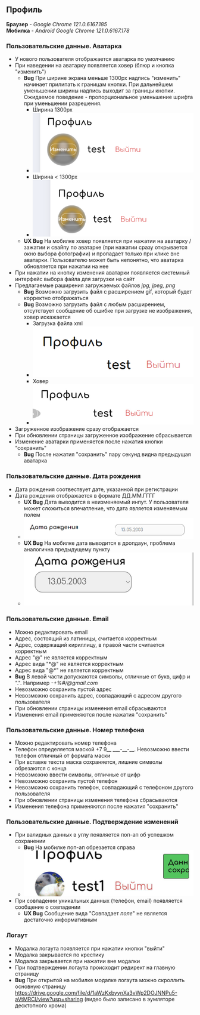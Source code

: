 ## Профиль

**Браузер** - _Google Chrome 121.0.6167.185_  
**Мобилка** - _Android Google Chrome 121.0.6167.178_

### Пользовательские данные. Аватарка

- У нового пользователя отображается аватарка по умолчанию
- При наведении на аватарку появляется ховер (блюр и кнопка "изменить")
  - **Bug** При ширине экрана меньше 1300px надпись "изменить" начинает прилипать к границам кнопки. При дальнейшем уменьшении ширины надпись выходит за границы кнопки. Ожидаемое поведение - пропорциональное уменьшение шрифта при уменьшении разрешения.
    - Ширина 1300px
    - ![Ширина 1300px](img/screen_width_1300px.PNG)
    - Ширина < 1300px
    - ![Ширина < 1300px](img/screen_width_lt_1300px.PNG)
  - **UX Bug** На мобилке ховер появляется при нажатии на аватарку / зажатии и свайпу по аватарке (при нажатии сразу открывается окно выбора фотографии) и пропадает только при клике вне аватарки. Пользователю может быть непонятно, что аватарка обновляется при нажатии на нее
- При нажатии на кнопку изменения аватарки появляется системный интерфейс выбора файла для загрузки на сайт
- Предлагаемые раширения загружаемых файлов _jpg, jpeg, png_
  - **Bug** Возможно загрузить файл с расширением gif, который будет корректно отображаться
  - **Bug** Возможно загрузить файл с любым расширением, отсутствует сообщение об ошибке при загрузке не изображения, ховер искажается
    - Загрузка файла xml
    - ![Загрузка xml](img/load_xml.PNG)
    - Ховер
    - ![Ховер](img/load_xml_hover.jpg)
- Загруженное изображение сразу отображается
- При обновлении страницы загруженное изображение сбрасывается
- Изменение аватарки применяется после нажатия кнопки "сохранить"
  - **Bug** После нажатия "сохранить" пару секунд видна предыдущая аватарка

### Пользовательские данные. Дата рождения

- Дата рождения соотвествует дате, указанной при регистрации
- Дата рождения отображается в формате ДД.ММ.ГГГГ
  - **UX Bug** Дата выводится в неизменяемый инпут. У пользователя может сложиться впечатление, что дата является изменяемым полем
  - ![Дата рождения](img/date_of_birth.PNG)
  - **UX Bug** На мобилке дата выводится в дропдаун, проблема аналогична предыдущему пункту
  - ![Дата рождения](img/date_of_birth_dropdown.jpg)

### Пользовательские данные. Email

- Можно редактировать email
- Адрес, состоящий из латиницы, считается корректным
- Адрес, содержащий кириллицу, в правой части считается корректным
- Адрес "@" не является корректным
- Адрес вида "\*@" не является корректным
- Адрес вида "@\*" не является корректным
- **Bug** В левой части допускаются символы, отличные от букв, цифр и ".". Например _-+%#/@gmail.com_
- Невозможно сохранить пустой адрес
- Невозможно сохранить адрес, совпадающий с адресом другого пользователя
- При обновлении страницы изменения email сбрасываются
- Изменения email применяются после нажатия "сохранить"

### Пользовательские данные. Номер телефона

- Можно редактировать номер телефона
- Телефон определяется маской +7 9\_\_ \_\_\_-\_\_-\_\_. Невозможно ввести телефон отличный от формата маски
- При вставке текста маска сохраняется, лишние символы обрезаются с конца
- Невозможно ввести символы, отличные от цифр
- Невозможно сохранить пустой телефон
- Невозможно сохранить телефон, совпадающий с телефоном другого пользователя
- При обновлении страницы изменения телефона сбрасываются
- Изменения телефона применяются после нажатия "сохранить"

### Пользовательские данные. Подтверждение изменений

- При валидных данных в углу появляется поп-ап об успешком сохранении
  - **Bug** На мобилке поп-ап обрезается справа
  - ![Поп-ап](img/pop-up_mobile.jpg)
- При совпадении уникальных данных (телефон, email) появляется сообщение о совпадении
  - **UX Bug** Сообщение вида "Совпадает _поле_" не является достаточно информативным

### Логаут

- Модалка логаута появляется при нажатии кнопки "выйти"
- Модалка закрывается по крестику
- Модалка закрывается при нажатии вне модалки
- При подтверждении логаута происходит редирект на главную страницу
- **Bug** При открытой на мобилке модалке логаута можно скроллить основную страницу https://drive.google.com/file/d/1aWzKxbyynXa3vWp2DOJNNPu5-aVtMRCl/view?usp=sharing (видео было записано в эумляторе десктопного хрома)
